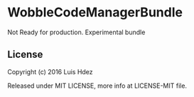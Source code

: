 
# WobbleCodeManagerBundle

Not Ready for production. Experimental bundle

## License

Copyright (c) 2016 Luis Hdez

Released under MIT LICENSE, more info at LICENSE-MIT file.
